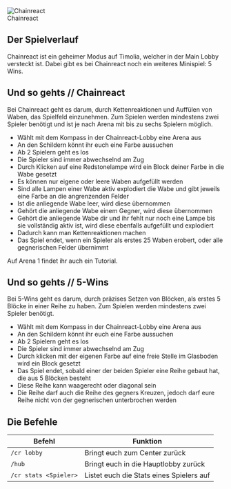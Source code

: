 <div class="banner-wrapper">
    <img alt="Chainreact" src="../img/Chainreact.png">
    <div class="banner-text">Chainreact</div>
</div>

## Der Spielverlauf
Chainreact ist ein geheimer Modus auf Timolia, welcher in der Main Lobby versteckt ist. 
Dabei gibt es bei Chainreact noch ein weiteres Minispiel: 5 Wins.

## Und so gehts // Chainreact
Bei Chainreact geht es darum, durch Kettenreaktionen und Auffülen von Waben, das Spielfeld einzunehmen. 
Zum Spielen werden mindestens zwei Spieler benötigt und ist je nach Arena mit bis zu sechs Spielern möglich.

- Wählt mit dem Kompass in der Chainreact-Lobby eine Arena aus
- An den Schildern könnt ihr euch eine Farbe aussuchen
- Ab 2 Spielern geht es los
- Die Spieler sind immer abwechselnd am Zug
- Durch Klicken auf eine Redstonelampe wird ein Block deiner Farbe in die Wabe gesetzt
- Es können nur eigene oder leere Waben aufgefüllt werden
- Sind alle Lampen einer Wabe aktiv explodiert die Wabe und gibt jeweils eine Farbe an die angrenzenden Felder
- Ist die anliegende Wabe leer, wird diese übernommen
- Gehört die anliegende Wabe einem Gegner, wird diese übernommen
- Gehört die anliegende Wabe dir und ihr fehlt nur noch eine Lampe bis sie vollständig aktiv ist, wird diese ebenfalls aufgefüllt und explodiert
- Dadurch kann man Kettenreaktionen machen
- Das Spiel endet, wenn ein Spieler als erstes 25 Waben erobert, oder alle gegnerischen Felder übernimmt

Auf Arena 1 findet ihr auch ein Tutorial.

## Und so gehts // 5-Wins
Bei 5-Wins geht es darum, durch präzises Setzen von Blöcken, als erstes 5 Blöcke in einer Reihe zu haben. Zum Spielen werden mindestens zwei Spieler benötigt.

- Wählt mit dem Kompass in der Chainreact-Lobby eine Arena aus
- An den Schildern könnt ihr euch eine Farbe aussuchen
- Ab 2 Spielern geht es los
- Die Spieler sind immer abwechselnd am Zug
- Durch klicken mit der eigenen Farbe auf eine freie Stelle im Glasboden wird ein Block gesetzt
- Das Spiel endet, sobald einer der beiden Spieler eine Reihe gebaut hat, die aus 5 Blöcken besteht
- Diese Reihe kann waagerecht oder diagonal sein
- Die Reihe darf auch die Reihe des gegners Kreuzen, jedoch darf eure Reihe nicht von der gegnerischen unterbrochen werden

## Die Befehle
| Befehl | Funktion |
| ------ | -------- |
| `/cr lobby`           | Bringt euch zum Center zurück |
| `/hub`                | Bringt euch in die Hauptlobby zurück |
| `/cr stats <Spieler>` | Listet euch die Stats eines Spielers auf |

